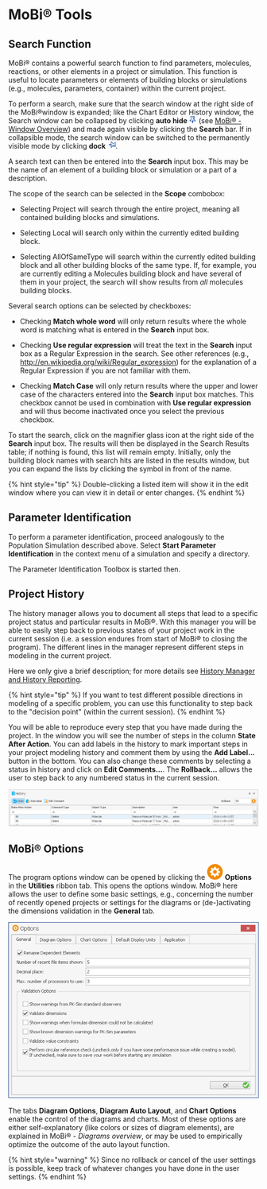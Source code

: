 # MoBi®‌ Tools

## Search Function‌

MoBi® contains a powerful search function to find parameters, molecules, reactions, or other elements in a project or simulation. This function is useful to locate parameters or elements of building blocks or simulations (e.g., molecules, parameters, container) within the current project.

To perform a search, make sure that the search window at the right side of the MoBi®window is expanded; like the Chart Editor or History window, the Search window can be collapsed by clicking **auto hide** ![Image](../assets/icons/AutoHideDock.png) (see [MoBi® - Window Overview](first-steps.md#mobi---window-overview)) and made again visible by clicking the **Search** bar. If in collapsible mode, the search window can be switched to the permanently visible mode by clicking **dock** ![Image](../assets/icons/AutoHideHide.png).

A search text can then be entered into the **Search** input box. This may be the name of an element of a building block or simulation or a part of a description.

The scope of the search can be selected in the **Scope** combobox:

- Selecting Project will search through the entire project, meaning all contained building blocks and simulations.

- Selecting Local will search only within the currently edited building block.

- Selecting AllOfSameType will search within the currently edited building block and all other building blocks of the same type. If, for example, you are currently editing a Molecules building block and have several of them in your project, the search will show results from _all_ molecules building blocks.

Several search options can be selected by checkboxes:

- Checking **Match whole word** will only return results where the whole word is matching what is entered in the **Search** input box.

- Checking **Use regular expression** will treat the text in the **Search** input box as a Regular Expression in the search. See other references (e.g., http://en.wikipedia.org/wiki/Regular_expression) for the explanation of a Regular Expression if you are not familiar with them.

- Checking **Match Case** will only return results where the upper and lower case of the characters entered into the **Search** input box matches. This checkbox cannot be used in combination with **Use regular expression** and will thus become inactivated once you select the previous checkbox.

To start the search, click on the magnifier glass icon at the right side of the **Search** input box. The results will then be displayed in the Search Results table; if nothing is found, this list will remain empty. Initially, only the building block names with search hits are listed in the results window, but you can expand the lists by clicking the symbol in front of the name.

{% hint style="tip" %}
Double-clicking a listed item will show it in the edit window where you can view it in detail or enter changes.
{% endhint %}

## Parameter Identification‌

To perform a parameter identification, proceed analogously to the Population Simulation described above. Select **Start Parameter Identification** in the context menu of a simulation and specify a directory.

The Parameter Identification Toolbox is started then.

## Project History‌

The history manager allows you to document all steps that lead to a specific project status and particular results in MoBi®. With this manager you will be able to easily step back to previous states of your project work in the current session (i.e. a session endures from start of MoBi® to closing the program). The different lines in the manager represent different steps in modeling in the current project.

Here we only give a brief description; for more details see [History Manager and History Reporting‌](../part-5/history-manager-history-reporting‌.md).

{% hint style="tip" %}
If you want to test different possible directions in modeling of a specific problem, you can use this functionality to step back to the "decision point" (within the current session).
{% endhint %}

You will be able to reproduce every step that you have made during the project. In the window you will see the number of steps in the column **State After Action**. You can add labels in the history to mark important steps in your project modeling history and comment them by using the **Add Label...** button in the bottom. You can also change these comments by selecting a status in history and click on **Edit Comments...**. The **Rollback...** allows the user to step back to any numbered status in the current session.

![History Manager in MoBi®](../assets/images/part-4/Prj_history.png)

## MoBi® Options‌

The program options window can be opened by clicking the <img width="32" src="../assets/icons/Settings.svg"> **Options** in the **Utilities** ribbon tab. This opens the options window. MoBi® here allows the user to define some basic settings, e.g., concerning the number of recently opened projects or settings for the diagrams or (de-)activating the dimensions validation in the **General** tab.

![Options window in MoBi®](../assets/images/part-4/Prg_overview_options.png)

The tabs **Diagram Options**, **Diagram Auto Layout**, and **Chart Options** enable the control of the diagrams and charts. Most of these options are either self-explanatory (like colors or sizes of diagram elements), are explained in MoBi® _\- Diagrams overview_, or may be used to empirically optimize the outcome of the auto layout function.

{% hint style="warning" %}
Since no rollback or cancel of the user settings is possible, keep track of whatever changes you have done in the user settings.
{% endhint %}
